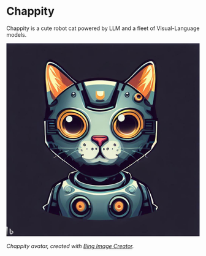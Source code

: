 # Chappity
Chappity is a cute robot cat powered by LLM and a fleet of Visual-Language models.

<img src="/images/chappity.jpeg" alt="Chappity avatar" width="600"/>

*Chappity avatar, created with [Bing Image Creator](https://www.bing.com/images/create).*